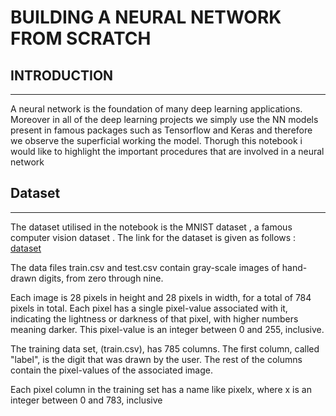 # BUILDING A NEURAL NETWORK FROM SCRATCH

## INTRODUCTION
--------

A neural network is the foundation of many deep learning applications. Moreover in all of the deep learning projects we simply use the NN models present in famous packages such as Tensorflow and Keras and therefore we observe the superficial working the model. Thorugh this notebook i would like to highlight the important procedures that are involved in a neural network

## Dataset
---------
The dataset utilised in the notebook is the MNIST dataset , a famous computer vision dataset . The link for the dataset is given as follows : [dataset](https://www.kaggle.com/competitions/digit-recognizer/data)

The data files train.csv and test.csv contain gray-scale images of hand-drawn digits, from zero through nine.

Each image is 28 pixels in height and 28 pixels in width, for a total of 784 pixels in total. Each pixel has a single pixel-value associated with it, indicating the lightness or darkness of that pixel, with higher numbers meaning darker. This pixel-value is an integer between 0 and 255, inclusive.

The training data set, (train.csv), has 785 columns. The first column, called "label", is the digit that was drawn by the user. The rest of the columns contain the pixel-values of the associated image.

Each pixel column in the training set has a name like pixelx, where x is an integer between 0 and 783, inclusive

